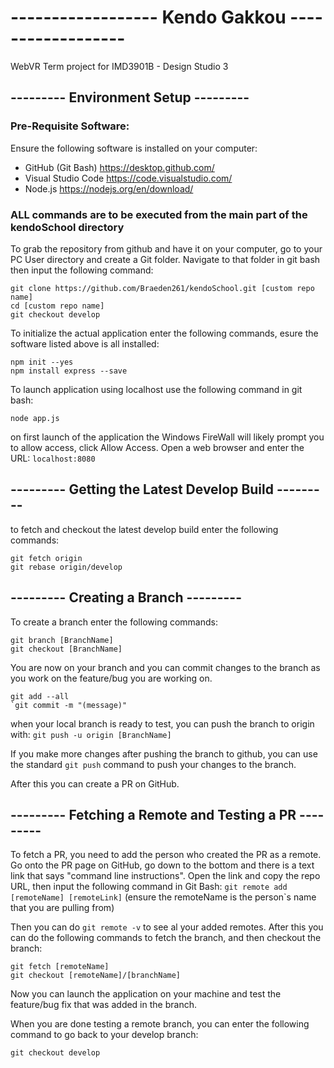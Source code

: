 # ------------------ Kendo Gakkou ------------------
WebVR Term project for IMD3901B - Design Studio 3

## --------- Environment Setup ---------

### Pre-Requisite Software:

Ensure the following software is installed on your computer:

- GitHub (Git Bash) https://desktop.github.com/
- Visual Studio Code https://code.visualstudio.com/
- Node.js https://nodejs.org/en/download/


### **ALL commands are to be executed from the main part of the kendoSchool directory**


To grab the repository from github and have it on your computer, go to your PC User directory and create a Git folder. Navigate to that folder in git bash then input the following command:
```
git clone https://github.com/Braeden261/kendoSchool.git [custom repo name]
cd [custom repo name]
git checkout develop
```

To initialize the actual application enter the following commands, esure the software listed above is all installed:
```
npm init --yes
npm install express --save
```

To launch application using localhost use the following command in git bash: 
```
node app.js
```

on first launch of the application the Windows FireWall will likely prompt you to allow access, click Allow Access.
Open a web browser and enter the URL:  `localhost:8080`


## --------- Getting the Latest Develop Build ---------


to fetch and checkout the latest develop build enter the following commands:
```
git fetch origin
git rebase origin/develop
```

## --------- Creating a Branch ---------

To create a branch enter the following commands:
```
git branch [BranchName]
git checkout [BranchName]
```

You are now on your branch and you can commit changes to the branch as you work on the feature/bug you are working on.
```
git add --all
`git commit -m "(message)"
```

when your local branch is ready to test, you can push the branch to origin with:
```git push -u origin [BranchName]```

If you make more changes after pushing the branch to github, you can use the standard `git push` command to push your changes to the branch.

After this you can create a PR on GitHub.

## --------- Fetching a Remote and Testing a PR ---------

To fetch a PR, you need to add the person who created the PR as a remote. Go onto the PR page on GitHub, go down to the bottom and there is a text link that says "command line instructions".  Open the link and copy the repo URL, then input the following command in Git Bash:
`git remote add [remoteName] [remoteLink]` (ensure the remoteName is the person`s name that you are pulling from)

Then you can do `git remote -v` to see al your added remotes.
After this you can do the following commands to fetch the branch, and then checkout the branch:
```
git fetch [remoteName]
git checkout [remoteName]/[branchName]
```

Now you can launch the application on your machine and test the feature/bug fix that was added in the branch.

When you are done testing a remote branch, you can enter the following command to go back to your develop branch:
```
git checkout develop
```